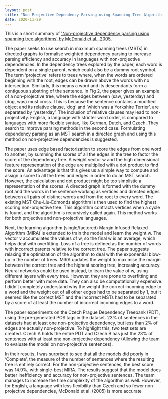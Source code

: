 ```yaml
---
layout: post
title: "Non-Projective Dependency Parsing using Spanning Tree Algorithms: A Short Summary"
date: 2020-11-29
---
```


This is a short summary of ['Non-projective dependency parsing using spanning tree algorithms' by McDonald et al., 2005.](https://www.aclweb.org/anthology/H05-1066.pdf)

The paper seeks to use search in maximum spanning trees (MSTs) in directed graphs to formalise weighted
dependency parsing to increase parsing efficiency and accuracy in languages with non-projective dependencies.
In the dependency trees explored by the paper, each word is dependent on a single parent, which could also be a
dummy root symbol. The term ‘projective’ refers to trees where, when the words are ordered beginning with the
root, edges can be drawn above the words with no intersection. Similarly, this means a word and its descendants
form a contiguous substring of the sentence. In Fig 2, the paper gives an example of a non-projective tree, where
the edges between (saw, yesterday) and (dog, was) must cross. This is because the sentence contains a modified
object and its relative clause, ‘dog’ and ‘which was a Yorkshire Terrier’, are separated by ‘yesterday’. The inclusion
of relative clauses may lead to non-projectivity. English, a language with stricter word order, is compared to
languages with more flexible syntax, like German, Dutch, and Czech. They search to improve parsing methods in
the second case. Formulating dependency parsing as an MST search in a directed graph and using this method on
non-projective dependencies is suggested.

The paper uses edge based factorization to score the edges from one word to another, by summing the scores of
all the edges in the tree to factor the score of the dependency tree. A weight vector w and the high dimensional
feature representation of the edge are multiplied with a dot product to find the score. An advantage is that this
gives us a simple way to compute and assign a score to all the trees and edges in order to do an MST search.
However, the calculation and dot product might be too simplistic a representation of the scores. A directed graph
is formed with the dummy root and the words in the sentence working as vertices and directed edges between all
pairs of distinct words and from the root to every word. The existing MST Chu-Liu-Edmonds algorithm is then used
to find the highest scoring non-projective tree. This algorithm contracts vertices when a cycle is found, and the
algorithm is recursively called again. This method works for both projective and non-projective languages.

Next, the learning algorithm (single/factored) Margin Infused Relaxed Algorithm (MIRA) is extended to train the
model and learn the weight w. The vector v accumulates the values of w, so the final w is an average, which helps
deal with overfitting. Loss of a tree is defined as the number of words with incorrect parents relative to the correct
tree. The paper suggests relaxing the optimization of the algorithm to deal with the exponential blow-up in the
number of trees. MIRA updates the weight to maximise the margin between the correct tree and the highest
scoring tree, increasing accuracy. Neural networks could be used instead, to learn the value of w, using different
layers with every tree. However, they are prone to overfitting and perform better with more data. They can also be
computationally expensive. I didn’t completely understand why the weight the correct incoming edge to a word
and the weight out of all other edges had to be separated by 1, but it seemed like the correct MST and the
incorrect MSTs had to be separated by a score of at least the number of incorrect incoming edges to a word.

The paper experiments on the Czech Prague Dependency Treebank (PDT), using the pre-generated POS tags in the
dataset. 23% of sentences in the datasets had at least one non-projective dependency, but less than 2% of edges
are actually non-projective. To highlight this, two test sets are created. Czech A holds the entire PDT and Czech B
has just the 23% of sentences with at least one non-projective dependency (Allowing the team to evaluate the
model on non-projective sentences).

In their results, I was surprised to see that all the models did poorly in ‘Complete’, the measure of the number of
sentences where the resulting tree is entirely correct. For the non-projective sentences, the best score was 14.9%,
with single-best MIRA. The results suggest that the model does better inefficiency and accuracy for non-projective
sentences. The team manages to increase the time complexity of the algorithm as well. However, for English, a
language with less flexibility than Czech and so fewer non-projective dependencies, McDonald et al. (2005) is more
accurate
